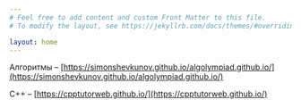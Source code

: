 ```yaml
---
# Feel free to add content and custom Front Matter to this file.
# To modify the layout, see https://jekyllrb.com/docs/themes/#overriding-theme-defaults

layout: home
---
```


Алгоритмы – [https://simonshevkunov.github.io/algolympiad.github.io/](https://simonshevkunov.github.io/algolympiad.github.io/)

C++ – [https://cpptutorweb.github.io/](https://cpptutorweb.github.io/)
